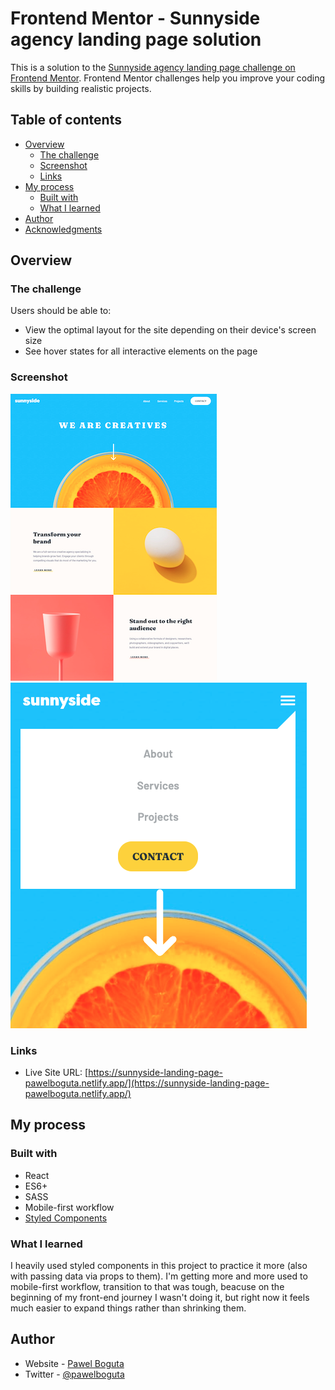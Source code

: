 # Frontend Mentor - Sunnyside agency landing page solution

This is a solution to the [Sunnyside agency landing page challenge on Frontend Mentor](https://www.frontendmentor.io/challenges/sunnyside-agency-landing-page-7yVs3B6ef). Frontend Mentor challenges help you improve your coding skills by building realistic projects.

## Table of contents

- [Overview](#overview)
  - [The challenge](#the-challenge)
  - [Screenshot](#screenshot)
  - [Links](#links)
- [My process](#my-process)
  - [Built with](#built-with)
  - [What I learned](#what-i-learned)
- [Author](#author)
- [Acknowledgments](#acknowledgments)

## Overview

### The challenge

Users should be able to:

- View the optimal layout for the site depending on their device's screen size
- See hover states for all interactive elements on the page

### Screenshot

![](https://github.com/paulboguta/sunnyside-landing-page/blob/main/screenshot1.png)
![](https://github.com/paulboguta/sunnyside-landing-page/blob/main/screenshot2.png)

### Links

- Live Site URL: [https://sunnyside-landing-page-pawelboguta.netlify.app/](https://sunnyside-landing-page-pawelboguta.netlify.app/)

## My process

### Built with

- React
- ES6+
- SASS
- Mobile-first workflow
- [Styled Components](https://styled-components.com/)

### What I learned

I heavily used styled components in this project to practice it more (also with passing data via props to them). I'm getting more and more used to mobile-first workflow, transition to that was tough, beacuse on the beginning of my front-end journey I wasn't doing it, but right now it feels much easier to expand things rather than shrinking them.

## Author

- Website - [Pawel Boguta](https://pawelboguta.netlify.app/)
- Twitter - [@pawelboguta](https://www.twitter.com/pawelboguta)
